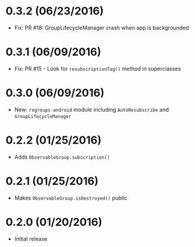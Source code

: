 # 0.3.2 (06/23/2016)

* Fix: PR #18: GroupLifecycleManager crash when app is backgrounded

# 0.3.1 (06/09/2016)

* Fix: PR #15 - Look for `resubscriptionTag()` method in superclasses

# 0.3.0 (06/09/2016)

* New: `rxgroups-android` module including `AutoResubscribe` and `GroupLifecycleManager`

# 0.2.2 (01/25/2016)

* Adds `ObservableGroup.subscription()`

# 0.2.1 (01/25/2016)

* Makes `ObservableGroup.isDestroyed()` public

# 0.2.0 (01/20/2016)

* Initial release
